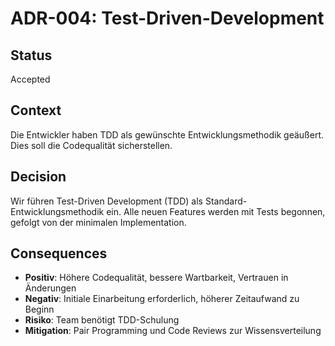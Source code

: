 # ADR-004: Test-Driven-Development

## Status
Accepted

## Context
Die Entwickler haben TDD als gewünschte Entwicklungsmethodik geäußert. Dies soll die Codequalität sicherstellen.

## Decision
Wir führen Test-Driven Development (TDD) als Standard-Entwicklungsmethodik ein. Alle neuen Features werden mit Tests begonnen, gefolgt von der minimalen Implementation.

## Consequences
- **Positiv**: Höhere Codequalität, bessere Wartbarkeit, Vertrauen in Änderungen
- **Negativ**: Initiale Einarbeitung erforderlich, höherer Zeitaufwand zu Beginn
- **Risiko**: Team benötigt TDD-Schulung
- **Mitigation**: Pair Programming und Code Reviews zur Wissensverteilung